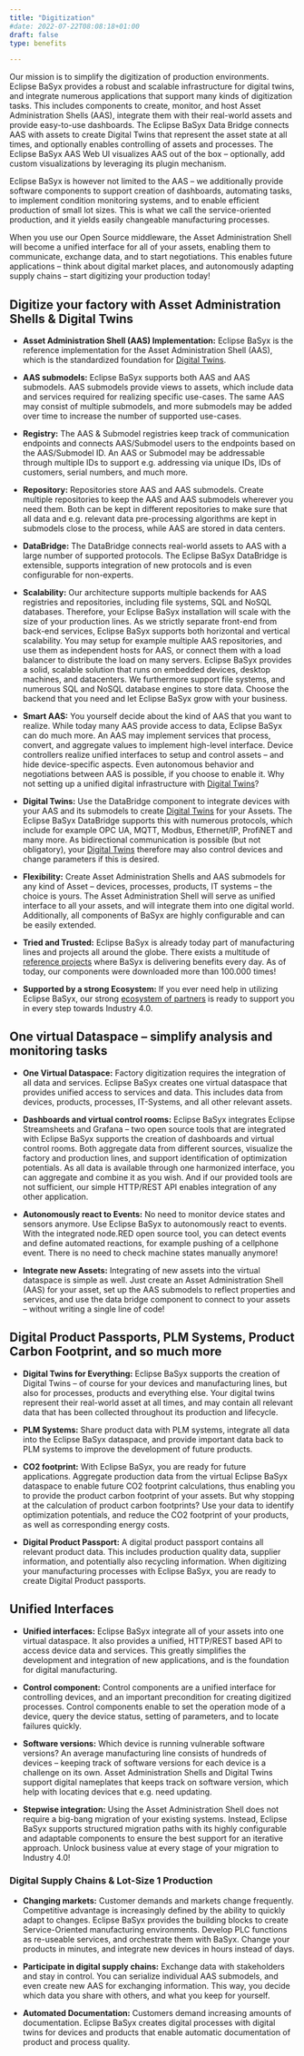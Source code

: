 ```yaml
---
title: "Digitization"
#date: 2022-07-22T08:08:18+01:00
draft: false
type: benefits

---
```


Our mission is to simplify the digitization of production environments. Eclipse BaSyx provides a robust and scalable infrastructure for digital twins, and integrate numerous applications that support many kinds of digitization tasks. This includes components to create, monitor, and host Asset Administration Shells (AAS), integrate them with their real-world assets and provide easy-to-use dashboards. The Eclipse BaSyx Data Bridge connects AAS with assets to create Digital Twins that represent the asset state at all times, and optionally enables controlling of assets and processes. The Eclipse BaSyx AAS Web UI visualizes AAS out of the box – optionally, add custom visualizations by leveraging its plugin mechanism.

Eclipse BaSyx is however not limited to the AAS – we additionally provide software components to support creation of dashboards, automating tasks, to implement condition monitoring systems, and to enable efficient production of small lot sizes. This is what we call the service-oriented production, and it yields easily changeable manufacturing processes. 

When you use our Open Source middleware, the Asset Administration Shell will become a unified interface for all of your assets, enabling them to communicate, exchange data, and to start negotiations. This enables future applications – think about digital market places, and autonomously adapting supply chains – start digitizing your production today!

 
## Digitize your factory with Asset Administration Shells & Digital Twins

- <b>Asset Administration Shell (AAS) Implementation:</b> Eclipse BaSyx is the reference implementation for the Asset Administration Shell (AAS), which is the standardized foundation for <a href="https://www.iese.fraunhofer.de/en/services/digital-twin.html" target="_blank">Digital Twins</a>. 

- <b>AAS submodels:</b> Eclipse BaSyx supports both AAS and AAS submodels. AAS submodels provide views to assets, which include data and services required for realizing specific use-cases. The same AAS may consist of multiple submodels, and more submodels may be added over time to increase the number of supported use-cases. 

- <b>Registry:</b> The AAS & Submodel registries keep track of communication endpoints and connects AAS/Submodel users to the endpoints based on the AAS/Submodel ID. An AAS or Submodel may be addressable through multiple IDs to support e.g. addressing via unique IDs, IDs of customers, serial numbers, and much more. 

- <b>Repository:</b> Repositories store AAS and AAS submodels. Create multiple repositories to keep the AAS and AAS submodels wherever you need them. Both can be kept in different repositories to make sure that all data and e.g. relevant data pre-processing algorithms are kept in submodels close to the process, while AAS are stored in data centers.

- <b>DataBridge:</b> The DataBridge connects real-world assets to AAS with a large number of supported protocols. The Eclipse BaSyx DataBridge is extensible, supports integration of new protocols and is even configurable for non-experts. 

- <b>Scalability:</b> Our architecture supports multiple backends for AAS registries and repositories, including file systems, SQL and NoSQL databases. Therefore, your Eclipse BaSyx installation will scale with the size of your production lines. As we strictly separate front-end from back-end services, Eclipse BaSyx supports both horizontal and vertical scalability. You may setup for example multiple AAS repositories, and use them as independent hosts for AAS, or connect them with a load balancer to distribute the load on many servers. Eclipse BaSyx provides a solid, scalable solution that runs on embedded devices, desktop machines, and datacenters. We furthermore support file systems, and numerous SQL and NoSQL database engines to store data. Choose the backend that you need and let Eclipse BaSyx grow with your business.

- <b>Smart AAS:</b> You yourself decide about the kind of AAS that you want to realize. While today many AAS provide access to data, Eclipse BaSyx can do much more. An AAS may implement services that process, convert, and aggregate values to implement high-level interface. Device controllers realize unified interfaces to setup and control assets – and hide device-specific aspects. Even autonomous behavior and negotiations between AAS is possible, if you choose to enable it. Why not setting up a unified digital infrastructure with <a href="https://www.iese.fraunhofer.de/en/services/digital-twin.html" target="_blank">Digital Twins</a>?

- <b>Digital Twins:</b> Use the DataBridge component to integrate devices with your AAS and its submodels to create <a href="https://www.iese.fraunhofer.de/en/services/digital-twin.html" target="_blank">Digital Twins</a> for your Assets. The Eclipse BaSyx DataBridge supports this with numerous protocols, which include for example OPC UA, MQTT, Modbus, Ethernet/IP, ProfiNET and many more. As bidirectional communication is possible (but not obligatory), your <a href="https://www.iese.fraunhofer.de/en/services/digital-twin.html" target="_blank">Digital Twins</a> therefore may also control devices and change parameters if this is desired.

- <b>Flexibility:</b> Create Asset Administration Shells and AAS submodels for any kind of Asset – devices, processes, products, IT systems – the choice is yours. The Asset Administration Shell will serve as unified interface to all your assets, and will integrate them into one digital world. Additionally, all components of BaSyx are highly configurable and can be easily extended.

- <b>Tried and Trusted:</b> Eclipse BaSyx is already today part of manufacturing lines and projects all around the globe. There exists a multitude of <a href="../success-stories/">reference projects</a> where BaSyx is delivering benefits every day. As of today, our components were downloaded more than 100.000 times!

- <b>Supported by a strong Ecosystem:</b> If you ever need help in utilizing Eclipse BaSyx, our strong <a href="../partners/">ecosystem of partners</a> is ready to support you in every step towards Industry 4.0. 



## One virtual Dataspace – simplify analysis and monitoring tasks

- <b>One Virtual Dataspace:</b> Factory digitization requires the integration of all data and services. Eclipse BaSyx creates one virtual dataspace that provides unified access to services and data. This includes data from devices, products, processes, IT-Systems, and all other relevant assets. 

- <b>Dashboards and virtual control rooms:</b> Eclipse BaSyx integrates Eclipse Streamsheets and Grafana – two open source tools that are integrated with Eclipse BaSyx supports the creation of dashboards and virtual control rooms. Both aggregate data from different sources, visualize the factory and production lines, and support identification of optimization potentials. As all data is available through one harmonized interface, you can aggregate and combine it as you wish. And if our provided tools are not sufficient, our simple HTTP/REST API enables integration of any other application. 

- <b>Autonomously react to Events:</b> No need to monitor device states and sensors anymore. Use Eclipse BaSyx to autonomously react to events. With the integrated node.RED open source tool, you can detect events and define automated reactions, for example pushing of a cellphone event. There is no need to check machine states manually anymore!   

- <b>Integrate new Assets:</b> Integrating of new assets into the virtual dataspace is simple as well. Just create an Asset Administration Shell (AAS) for your asset, set up the AAS submodels to reflect properties and services, and use the data bridge component to connect to your assets – without writing a single line of code!



## Digital Product Passports, PLM Systems, Product Carbon Footprint, and so much more

- <b>Digital Twins for Everything:</b> Eclipse BaSyx supports the creation of Digital Twins – of course for your devices and manufacturing lines, but also for processes, products and everything else. Your digital twins represent their real-world asset at all times, and may contain all relevant data that has been collected throughout its production and lifecycle.  

- <b>PLM Systems:</b> Share product data with PLM systems, integrate all data into the Eclipse BaSyx dataspace, and provide important data back to PLM systems to improve the development of future products.

- <b>CO2 footprint:</b> With Eclipse BaSyx, you are ready for future applications. Aggregate production data from the virtual Eclipse BaSyx dataspace to enable future CO2 footprint calculations, thus enabling you to provide the product carbon footprint of your assets. But why stopping at the calculation of product carbon footprints? Use your data to identify optimization potentials, and reduce the CO2 footprint of your products, as well as corresponding energy costs.

- <b>Digital Product Passport:</b> A digital product passport contains all relevant product data. This includes production quality data, supplier information, and potentially also recycling information. When digitizing your manufacturing processes with Eclipse BaSyx, you are ready to create Digital Product passports. 


## Unified Interfaces 

- <b>Unified interfaces:</b> Eclipse BaSyx integrate all of your assets into one virtual dataspace. It also provides a unified, HTTP/REST based API to access device data and services. This greatly simplifies the development and integration of new applications, and is the foundation for digital manufacturing. 

- <b>Control component:</b> Control components are a unified interface for controlling devices, and an important precondition for creating digitized processes. Control components enable to set the operation mode of a device, query the device status, setting of parameters, and to locate failures quickly. 

- <b>Software versions:</b> Which device is running vulnerable software versions? An average manufacturing line consists of hundreds of devices – keeping track of software versions for each device is a challenge on its own. Asset Administration Shells and Digital Twins support digital nameplates that keeps track on software version, which help with locating devices that e.g. need updating.

- <b>Stepwise integration:</b> Using the Asset Administration Shell does not require a big-bang migration of your existing systems. Instead, Eclipse BaSyx supports structured migration paths with its highly configurable and adaptable components to ensure the best support for an iterative approach. Unlock business value at every stage of your migration to Industry 4.0!


### Digital Supply Chains & Lot-Size 1 Production

- <b>Changing markets:</b> Customer demands and markets change frequently. Competitive advantage is increasingly defined by the ability to quickly adapt to changes. Eclipse BaSyx provides the building blocks to create Service-Oriented manufacturing environments. Develop PLC functions as re-useable services, and orchestrate them with BaSyx. Change your products in minutes, and integrate new devices in hours instead of days.

- <b>Participate in digital supply chains:</b> Exchange data with stakeholders and stay in control. You can serialize individual AAS submodels, and even create new AAS for exchanging information. This way, you decide which data you share with others, and what you keep for yourself. 

- <b>Automated Documentation:</b> Customers demand increasing amounts of documentation. Eclipse BaSyx creates digital processes with digital twins for devices and products that enable automatic documentation of product and process quality.

